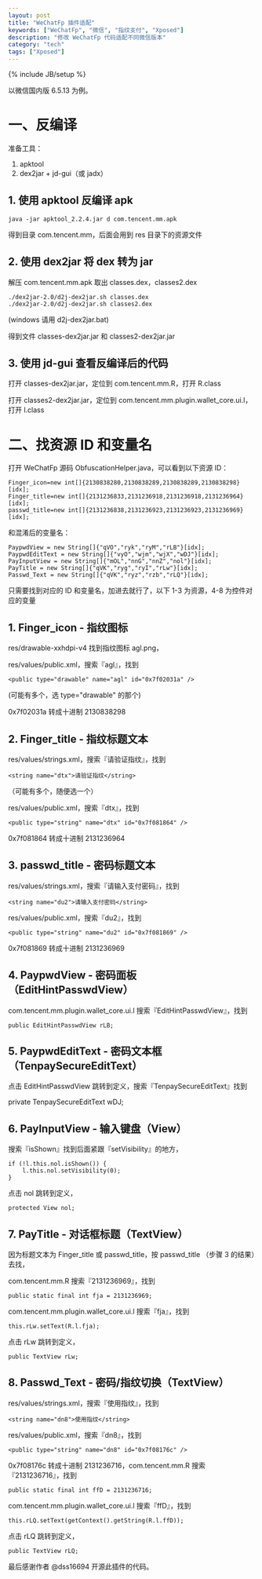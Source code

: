 ```yaml
---
layout: post
title: "WeChatFp 插件适配"
keywords: ["WeChatFp", "微信", "指纹支付", "Xposed"]
description: "修改 WeChatFp 代码适配不同微信版本"
category: "tech"
tags: ["Xposed"]
---
```

{% include JB/setup %}

以微信国内版 6.5.13 为例。

# 一、反编译

准备工具：

1. apktool
2. dex2jar + jd-gui（或 jadx）


## 1. 使用 apktool 反编译 apk

    java -jar apktool_2.2.4.jar d com.tencent.mm.apk

得到目录 com.tencent.mm，后面会用到 res 目录下的资源文件

## 2. 使用 dex2jar 将 dex 转为 jar

解压 com.tencent.mm.apk 取出 classes.dex，classes2.dex

    ./dex2jar-2.0/d2j-dex2jar.sh classes.dex
    ./dex2jar-2.0/d2j-dex2jar.sh classes2.dex

(windows 请用 d2j-dex2jar.bat)

得到文件 classes-dex2jar.jar 和 classes2-dex2jar.jar

## 3. 使用 jd-gui 查看反编译后的代码

打开 classes-dex2jar.jar，定位到 com.tencent.mm.R，打开 R.class

打开 classes2-dex2jar.jar，定位到 com.tencent.mm.plugin.wallet_core.ui.l，打开 l.class


# 二、找资源 ID 和变量名

打开 WeChatFp 源码 ObfuscationHelper.java，可以看到以下资源 ID：

    Finger_icon=new int[]{2130838280,2130838289,2130838289,2130838298}[idx];
    Finger_title=new int[]{2131236833,2131236918,2131236918,2131236964}[idx];
    passwd_title=new int[]{2131236838,2131236923,2131236923,2131236969}[idx];

和混淆后的变量名：

    PaypwdView = new String[]{"qVO","ryk","ryM","rLB"}[idx];
    PaypwdEditText = new String[]{"vyO","wjm","wjX","wDJ"}[idx];
    PayInputView = new String[]{"mOL","nnG","nnZ","nol"}[idx];
    PayTitle = new String[]{"qVK","ryg","ryI","rLw"}[idx];
    Passwd_Text = new String[]{"qVK","ryz","rzb","rLQ"}[idx];

只需要找到对应的 ID 和变量名，加进去就行了，以下 1-3 为资源，4-8 为控件对应的变量

## 1. Finger_icon - 指纹图标

res/drawable-xxhdpi-v4 找到指纹图标 agl.png，

res/values/public.xml，搜索『agl』，找到

    <public type="drawable" name="agl" id="0x7f02031a" />

(可能有多个，选 type="drawable" 的那个)

0x7f02031a 转成十进制 2130838298

## 2. Finger_title - 指纹标题文本

res/values/strings.xml，搜索『请验证指纹』，找到

    <string name="dtx">请验证指纹</string>

（可能有多个，随便选一个）

res/values/public.xml，搜索『dtx』，找到

    <public type="string" name="dtx" id="0x7f081864" />

0x7f081864 转成十进制 2131236964

## 3. passwd_title - 密码标题文本

res/values/strings.xml，搜索『请输入支付密码』，找到

    <string name="du2">请输入支付密码</string>

res/values/public.xml，搜索『du2』，找到

    <public type="string" name="du2" id="0x7f081869" />

0x7f081869 转成十进制 2131236969

## 4. PaypwdView - 密码面板（EditHintPasswdView）

com.tencent.mm.plugin.wallet_core.ui.l 搜索『EditHintPasswdView』，找到

    public EditHintPasswdView rLB;

## 5. PaypwdEditText - 密码文本框（TenpaySecureEditText）

点击 EditHintPasswdView 跳转到定义，搜索『TenpaySecureEditText』找到

private TenpaySecureEditText wDJ;

## 6. PayInputView - 输入键盘（View）

搜索『isShown』找到后面紧跟『setVisibility』的地方，

    if (!l.this.nol.isShown()) {
        l.this.nol.setVisibility(0);
    }

点击 nol 跳转到定义，

    protected View nol;

## 7. PayTitle - 对话框标题（TextView）

因为标题文本为 Finger_title 或 passwd_title，按 passwd_title （步骤 3 的结果）去找，

com.tencent.mm.R 搜索『2131236969』，找到

    public static final int fja = 2131236969;

com.tencent.mm.plugin.wallet_core.ui.l 搜索『fja』，找到

    this.rLw.setText(R.l.fja);

点击 rLw 跳转到定义，

    public TextView rLw;

## 8. Passwd_Text - 密码/指纹切换（TextView）

res/values/strings.xml，搜索『使用指纹』，找到

    <string name="dn8">使用指纹</string>

res/values/public.xml，搜索『dn8』，找到

    <public type="string" name="dn8" id="0x7f08176c" />

0x7f08176c 转成十进制 2131236716，com.tencent.mm.R 搜索『2131236716』，找到

    public static final int ffD = 2131236716;

com.tencent.mm.plugin.wallet_core.ui.l 搜索『ffD』，找到

    this.rLQ.setText(getContext().getString(R.l.ffD));

点击 rLQ 跳转到定义，

    public TextView rLQ;


最后感谢作者 @dss16694 开源此插件的代码。
